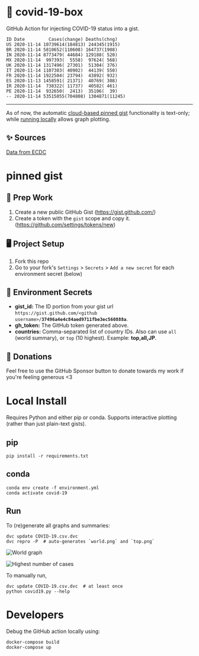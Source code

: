 # 🏥 covid-19-box

GitHub Action for injecting COVID-19 status into a gist.

```
ID Date         Cases(change) Deaths(chng)
US 2020-11-14 10739614(184813) 244345(1915)
BR 2020-11-14 5810652(110608) 164737(1908)
IN 2020-11-14 8773479( 44684) 129188( 520)
MX 2020-11-14  997393(  5558)  97624( 568)
UK 2020-11-14 1317496( 27301)  51304( 376)
IT 2020-11-14 1107303( 40902)  44139( 550)
FR 2020-11-14 1922504( 23794)  43892( 932)
ES 2020-11-13 1458591( 21371)  40769( 308)
IR 2020-11-14  738322( 11737)  40582( 461)
PE 2020-11-14  932650(  2413)  35106(  39)
-- 2020-11-14 53515055(704808) 1304871(11245)
```

---

As of now, the automatic [cloud-based pinned gist](#pinned-gist) functionality is text-only;
while [running locally](#local-install) allows graph plotting.

## ✨ Sources

[Data from ECDC](https://www.ecdc.europa.eu/en/publications-data/download-todays-data-geographic-distribution-covid-19-cases-worldwide)

# pinned gist

## 🎒 Prep Work
1. Create a new public GitHub Gist (https://gist.github.com/)
1. Create a token with the `gist` scope and copy it. (https://github.com/settings/tokens/new)

## 🖥 Project Setup
1. Fork this repo
1. Go to your fork's `Settings` > `Secrets` > `Add a new secret` for each environment secret (below)

## 🤫 Environment Secrets
- **gist_id:** The ID portion from your gist url `https://gist.github.com/<github username>/`**`37496a4e4c84aed9711fbe3ec560888a`**.
- **gh_token:** The GitHub token generated above.
- **countries:** Comma-separated list of country IDs. Also can use `all` (world summary), or `top` (10 highest). Example: **top,all,JP**.

## 💸 Donations

Feel free to use the GitHub Sponsor button to donate towards my work if you're feeling generous <3

# Local Install

Requires Python and either pip or conda. Supports interactive plotting (rather than just plain-text gists).

## pip

```
pip install -r requirements.txt
```

## conda

```
conda env create -f environment.yml
conda activate covid-19
```

## Run

To (re)generate all graphs and summaries:

```
dvc update COVID-19.csv.dvc
dvc repro -P  # auto-generates `world.png` and `top.png`
```

![World graph](world.png)

![Highest number of cases](top.png)

To manually run,

```
dvc update COVID-19.csv.dvc  # at least once
python covid19.py --help
```

# Developers

Debug the GitHub action locally using:

```
docker-compose build
docker-compose up
```
